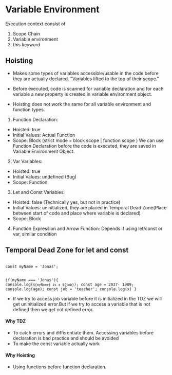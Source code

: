 # Variable Environment

Execution context consist of

1. Scope Chain
2. Variable environment
3. this keyword

## Hoisting

- Makes some types of variables accessible/usable in the code before they are actually declared.
  "Variables lifted to the top of their scope."

- Before executed, code is scanned for variable declaration and for each variable a new property is created in variable environment object.

- Hoisting does not work the same for all variable environment and function types.

1. Function Declaration:

- Hoisted: true
- Initial Values: Actual Function
- Scope: Block (strict mode = block scope | function scope )
  We can use Function Declaration before the code is executed, they are saved in Variable Environment Object.

2. Var Variables:

- Hoisted: true
- Initial Values: undefined (Bug)
- Scope: Function

3. Let and Const Variables:

- Hoisted: false (Technically yes, but not in practice)
- Initial Values: uninitialized, they are placed in Temporal Dead Zone(Place between start of code and place where variable is declared)
- Scope: Block

4. Function Expression and Arrow Function:
   Depends if using let/const or var, similar condition

## Temporal Dead Zone for let and const

<code>
const myName = 'Jonas';

if(myName === 'Jonas'){
console.log(`${myName} is a ${job}`);
const age = 2037- 1989;
console.log(age);
const job = 'teacher';
console.log(x)
}
</code>

- If we try to access job variable before it is initialized in the TDZ we will get uninitialized error.But if we try to access a variable that is not defined then we get not defined error.

#### Why TDZ

- To catch errors and differentiate them. Accessing variables before declaration is bad practice and should be avoided
- To make the const variable actually work

#### Why Hoisting

- Using functions before function declaration.
